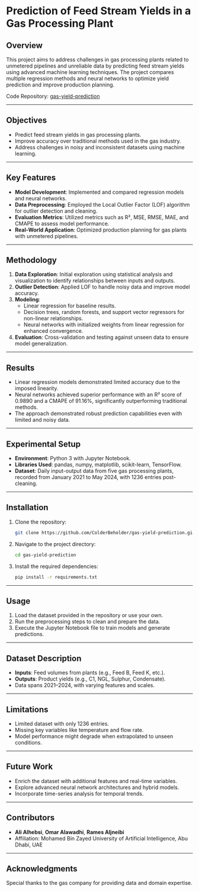 # Prediction of Feed Stream Yields in a Gas Processing Plant

## Overview
This project aims to address challenges in gas processing plants related to unmetered pipelines and unreliable data by predicting feed stream yields using advanced machine learning techniques. The project compares multiple regression methods and neural networks to optimize yield prediction and improve production planning.

Code Repository: [gas-yield-prediction](https://github.com/ColderBeholder/gas-yield-prediction)

---

## Objectives
- Predict feed stream yields in gas processing plants.
- Improve accuracy over traditional methods used in the gas industry.
- Address challenges in noisy and inconsistent datasets using machine learning.

---

## Key Features
- **Model Development**: Implemented and compared regression models and neural networks.
- **Data Preprocessing**: Employed the Local Outlier Factor (LOF) algorithm for outlier detection and cleaning.
- **Evaluation Metrics**: Utilized metrics such as R², MSE, RMSE, MAE, and CMAPE to assess model performance.
- **Real-World Application**: Optimized production planning for gas plants with unmetered pipelines.

---

## Methodology
1. **Data Exploration**: Initial exploration using statistical analysis and visualization to identify relationships between inputs and outputs.
2. **Outlier Detection**: Applied LOF to handle noisy data and improve model accuracy.
3. **Modeling**: 
   - Linear regression for baseline results.
   - Decision trees, random forests, and support vector regressors for non-linear relationships.
   - Neural networks with initialized weights from linear regression for enhanced convergence.
4. **Evaluation**: Cross-validation and testing against unseen data to ensure model generalization.

---

## Results
- Linear regression models demonstrated limited accuracy due to the imposed linearity.
- Neural networks achieved superior performance with an R² score of 0.9890 and a CMAPE of 91.16%, significantly outperforming traditional methods.
- The approach demonstrated robust prediction capabilities even with limited and noisy data.

---

## Experimental Setup
- **Environment**: Python 3 with Jupyter Notebook.
- **Libraries Used**: pandas, numpy, matplotlib, scikit-learn, TensorFlow.
- **Dataset**: Daily input-output data from five gas processing plants, recorded from January 2021 to May 2024, with 1236 entries post-cleaning.

---

## Installation
1. Clone the repository:
   ```bash
   git clone https://github.com/ColderBeholder/gas-yield-prediction.git
   ```
2. Navigate to the project directory:
   ```bash
   cd gas-yield-prediction
   ```
3. Install the required dependencies:
   ```bash
   pip install -r requirements.txt
   ```

---

## Usage
1. Load the dataset provided in the repository or use your own.
2. Run the preprocessing steps to clean and prepare the data.
3. Execute the Jupyter Notebook file to train models and generate predictions.

---

## Dataset Description
- **Inputs**: Feed volumes from plants (e.g., Feed B, Feed K, etc.).
- **Outputs**: Product yields (e.g., C1, NGL, Sulphur, Condensate).
- Data spans 2021–2024, with varying features and scales.

---

## Limitations
- Limited dataset with only 1236 entries.
- Missing key variables like temperature and flow rate.
- Model performance might degrade when extrapolated to unseen conditions.

---

## Future Work
- Enrich the dataset with additional features and real-time variables.
- Explore advanced neural network architectures and hybrid models.
- Incorporate time-series analysis for temporal trends.

---

## Contributors
- **Ali Alhebsi**, **Omar Alawadhi**, **Rames Aljneibi**
- Affiliation: Mohamed Bin Zayed University of Artificial Intelligence, Abu Dhabi, UAE


---

## Acknowledgments
Special thanks to the gas company for providing data and domain expertise.
